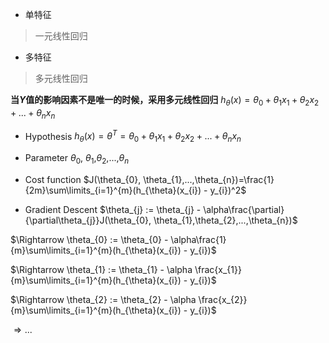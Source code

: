 - 单特征
> 一元线性回归

- 多特征
> 多元线性回归

**当$Y$值的影响因素不是唯一的时候，采用多元线性回归**
$h_{\theta}(x) = \theta_{0} + \theta_{1}x_{1}+\theta_{2}x_{2} + ... + \theta_{n}x_{n}$

- Hypothesis
$h_{\theta}(x) = \theta^{T} = \theta_{0} + \theta_{1}x_{1}+\theta_{2}x_{2} + ... + \theta_{n}x_{n}$

- Parameter
$\theta_{0}$, $\theta_{1}$,$\theta_{2}$,...,$\theta_{n}$

- Cost function
$J(\theta_{0}, \theta_{1},...,\theta_{n})=\frac{1}{2m}\sum\limits_{i=1}^{m}(h_{\theta}(x_{i}) - y_{i})^2$

- Gradient Descent
$\theta_{j} := \theta_{j} - \alpha\frac{\partial}{\partial\theta_{j}}J(\theta_{0}, \theta_{1},\theta_{2},...,\theta_{n})$

$\Rightarrow \theta_{0} := \theta_{0} - \alpha\frac{1}{m}\sum\limits_{i=1}^{m}(h_{\theta}(x_{i}) - y_{i})$

$\Rightarrow \theta_{1} := \theta_{1} - \alpha \frac{x_{1}}{m}\sum\limits_{i=1}^{m}(h_{\theta}(x_{i}) - y_{i})$

$\Rightarrow \theta_{2} := \theta_{2} - \alpha \frac{x_{2}}{m}\sum\limits_{i=1}^{m}(h_{\theta}(x_{i}) - y_{i})$

$\Rightarrow ...$

```python

```

